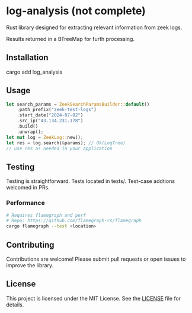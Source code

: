 # log-analysis (not complete)

Rust library designed for extracting relevant information from zeek logs.

Results returned in a BTreeMap for furth processing.

## Installation

cargo add log_analysis

## Usage
```rust
let search_params = ZeekSearchParamsBuilder::default()
    .path_prefix("zeek-test-logs")
    .start_date("2024-07-02")
    .src_ip("43.134.231.178")
    .build()
    .unwrap();
let mut log = ZeekLog::new();
let res = log.search(&params); // Ok(LogTree)
// use res as needed in your application
```

## Testing

Testing is straightforward. Tests located in tests/. Test-case addtions welcomed in PRs.

### Performance
```bash
# Requires flamegraph and perf
# Repo: https://github.com/flamegraph-rs/flamegraph
cargo flamegraph --test <location>
```

## Contributing

Contributions are welcome! Please submit pull requests or open issues to improve the library.

## License

This project is licensed under the MIT License. See the [LICENSE](LICENSE) file for details.
